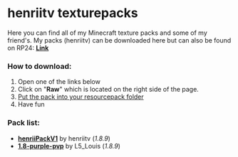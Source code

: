 # henriitv texturepacks
Here you can find all of my Minecraft texture packs and some of my friend's.
My packs (henriitv) can be downloaded here but can also be found on RP24: [**Link**](https://resourcepacks24.de/profile/henriitv)

### How to download:
1. Open one of the links below
2. Click on "**Raw**" which is located on the right side of the page.
3. [Put the pack into your resourcepack folder](https://minecraft.wiki/w/Tutorial:Loading_a_resource_pack#Direct_methods)
4. Have fun

### Pack list:
- [**henriiPackV1**](https://henriitv.github.io/shortlink/tp/henriiPackV1) by henriitv (*1.8.9*)
- [**1.8-purple-pvp**](https://henriitv.github.io/shortlink/tp/1-8-purple-pvp) by L5_Louis (*1.8.9*)


